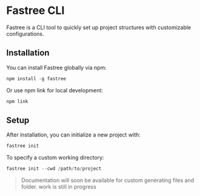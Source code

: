 # Fastree CLI

Fastree is a CLI tool to quickly set up project structures with customizable configurations.

## Installation

You can install Fastree globally via npm:

```js
npm install -g fastree
```

Or use npm link for local development:

```js
npm link
```

## Setup

After installation, you can initialize a new project with:

```js
fastree init
```

To specify a custom working directory:

```js
fastree init --cwd /path/to/project
```

> Documentation will soon be available for custom generating files and folder. work is still in progress

